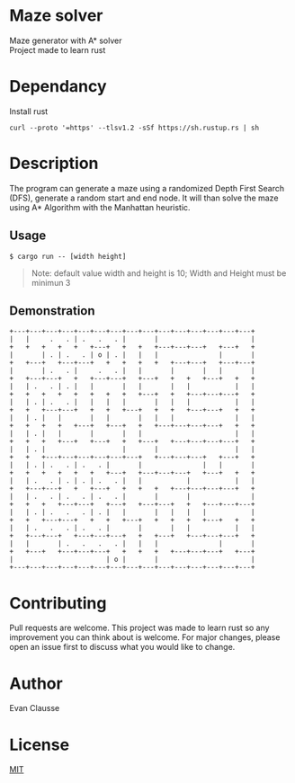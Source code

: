 # Maze solver

Maze generator with A* solver  
Project made to learn rust

# Dependancy

Install rust
```
curl --proto '=https' --tlsv1.2 -sSf https://sh.rustup.rs | sh
```

# Description

The program can generate a maze using a randomized Depth First Search (DFS), generate a random start and end node.
It will than solve the maze using A* Algorithm with the Manhattan heuristic.

## Usage

```
$ cargo run -- [width height]
```

> Note: default value width and height is 10; Width and Height must be minimun 3

## Demonstration

```
+---+---+---+---+---+---+---+---+---+---+---+---+---+---+---+
|   |     .   . | .   .   . |       |                       |
+   +   +   +   +   +---+   +   +   +---+---+---+   +---+   +
|       | . | .   . | o | . |   |   |               |       |
+   +---+   +---+---+   +   +   +   +   +---+---+   +---+---+
|       | .   . |     .   . |   |       |       |   |       |
+   +---+---+   +   +---+---+   +---+   +   +   +---+   +   +
|   | .   . | . |   |       |   |       |   |           |   |
+   +   +   +   +   +   +   +   +---+   +   +---+---+---+   +
|   | . | .   . |   |   |   |       |   |   |           |   |
+   +   +---+---+   +   +   +---+   +   +   +---+---+   +   +
|   | . |   |       |   |       |   |   |               |   |
+   +   +   +   +---+   +---+   +   +---+---+---+---+   +   +
|   | . |   |       |       |   |                       |   |
+   +   +   +---+   +---+   +   +---+   +---+---+---+---+   +
|   | . |                   |       |                   |   |
+   +   +---+---+---+---+---+---+   +---+---+---+   +---+   +
|   | . | .   . | .   . |       |               |   |       |
+   +   +   +   +   +   +---+   +---+---+---+   +---+   +   +
|   | .   . | . | . | .   . |   |           |           |   |
+   +---+---+   +   +---+   +   +   +   +---+---+---+---+   +
|   | .   . | .   . | .   . |       |       |               |
+   +   +   +---+---+   +---+   +---+---+   +   +---+---+---+
|   | . | .   .   . | . |   |       |   |   |   |           |
+   +   +---+---+   +   +   +---+   +   +   +   +---+   +   +
|   | .   .   . | .   . |       |       |   |           |   |
+   +---+---+   +---+---+---+   +   +---+   +---+---+---+   +
|   |       | .   .   .   . |   |   |               |       |
+   +---+   +---+---+---+   +   +   +   +---+---+---+   +---+
|                       | o |       |                       |
+---+---+---+---+---+---+---+---+---+---+---+---+---+---+---+
```

# Contributing

Pull requests are welcome. This project was made to learn rust so any improvement you can think about is welcome.
For major changes, please open an issue first to discuss what you would like to change.

# Author

Evan Clausse

# License

[MIT](https://choosealicense.com/licenses/mit/)
